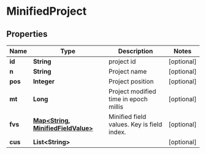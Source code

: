 
# MinifiedProject

## Properties
Name | Type | Description | Notes
------------ | ------------- | ------------- | -------------
**id** | **String** | project id |  [optional]
**n** | **String** | Project name |  [optional]
**pos** | **Integer** | Project position |  [optional]
**mt** | **Long** | Project modified time in epoch millis |  [optional]
**fvs** | [**Map&lt;String, MinifiedFieldValue&gt;**](MinifiedFieldValue.md) | Minified field values. Key is field index. |  [optional]
**cus** | **List&lt;String&gt;** |  |  [optional]



